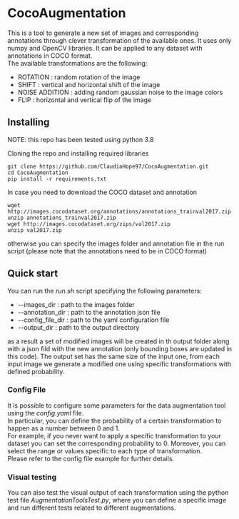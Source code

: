 # CocoAugmentation

This is a tool to generate a new set of images and corresponding annotations through clever transformation of the available ones. It uses only numpy and OpenCV libraries. It can be applied to any dataset with annotations in COCO format. \
The available transformations are the following: 
* ROTATION : random rotation of the image
* SHIFT : vertical and horizontal shift of the image
* NOISE ADDITION : adding random gaussian noise to the image colors
* FLIP : horizontal and vertical flip of the image


## Installing

NOTE: this repo has been tested using python 3.8

Cloning the repo and installing required libraries

```
git clone https://github.com/ClaudiaHope97/CocoAugmentation.git
cd CocoAugmentation
pip install -r requirements.txt
```

In case you need to download the COCO dataset and annotation
```
wget http://images.cocodataset.org/annotations/annotations_trainval2017.zip
unzip annotations_trainval2017.zip
wget http://images.cocodataset.org/zips/val2017.zip
unzip val2017.zip
```
otherwise you can specify the images folder and annotation file in the run script (please note that the annotations need to be in COCO format)

## Quick start

You can run the *run.sh* script specifying the following parameters:
* --images_dir : path to the images folder
* --annotation_dir : path to the annotation json file
* --config_file_dir : path to the yaml configuration file
* --output_dir : path to the output directory

as a result a set of modified images will be created in th output folder along with a json fild with the new annotation (only bounding boxes are updated in this code). The output set has the same size of the input one, from each input image we generate a modified one using specific transformations with defined probability.

### Config File
It is possible to configure some parameters for the data augmentation tool using the *config.yaml* file.\
In particular, you can define the probability of a certain transformation to happen as a number between 0 and 1.\
For example, if you never want to apply a specific transformation to your dataset you can set the corresponding probability to 0.
Moreover, you can select the range or values specific to each type of transformation.\
Please refer to the config file example for further details.

### Visual testing
You can also test the visual output of each transformation using the python test file *AugmentationToolsTest.py*, where you can define a specific image and run different tests related to different augmentations.